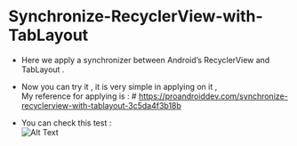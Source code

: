 # Synchronize-RecyclerView-with-TabLayout
* Here we apply a synchronizer between Android’s RecyclerView and TabLayout .
* Now you can try it , it is very simple in applying on it ,  
  My reference for applying is :  # https://proandroiddev.com/synchronize-recyclerview-with-tablayout-3c5da4f3b18b 
  
* You can check this test :   
  ![Alt Text](https://miro.medium.com/max/600/1*k-imyDuAY1G-4qiAgG9taQ.gif)
